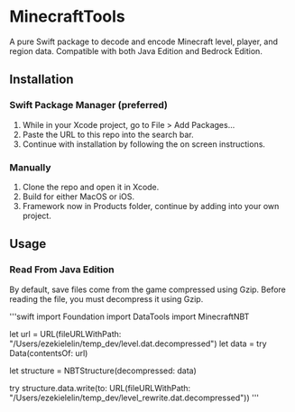 # MinecraftTools

A pure Swift package to decode and encode Minecraft level, player, and region data. Compatible with both Java Edition and Bedrock Edition.

## Installation

### Swift Package Manager (preferred)

1. While in your Xcode project, go to File > Add Packages...
2. Paste the URL to this repo into the search bar.
3. Continue with installation by following the on screen instructions.

### Manually

1. Clone the repo and open it in Xcode.
2. Build for either MacOS or iOS.
3. Framework now in Products folder, continue by adding into your own project.

## Usage

### Read From Java Edition

By default, save files come from the game compressed using Gzip. Before reading the file, you must decompress it using Gzip.

'''swift
import Foundation
import DataTools
import MinecraftNBT

let url = URL(fileURLWithPath: "/Users/ezekielelin/temp_dev/level.dat.decompressed")
let data = try Data(contentsOf: url)

let structure = NBTStructure(decompressed: data)

try structure.data.write(to: URL(fileURLWithPath: "/Users/ezekielelin/temp_dev/level_rewrite.dat.decompressed"))
'''
